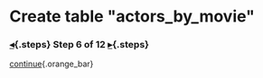 <div class="top">

# Create table "actors_by_movie"
### [◂](command:katapod.loadPage?step5){.steps} Step 6 of 12 [▸](command:katapod.loadPage?step7){.steps}
</div>



[continue](command:katapod.loadPage?step7){.orange_bar}